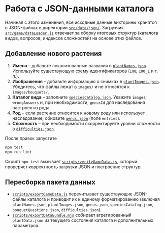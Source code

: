 # Работа с JSON-данными каталога

Начиная с этого изменения, все исходные данные викторины хранятся в JSON-файлах в директории [`src/data/json/`](../src/data/json/). Загрузчик [`src/game/dataLoader.js`](../src/game/dataLoader.js) отвечает за сборку итоговых структур (каталога видов, вопросов, индексов сложностей) на основе этих файлов.

## Добавление нового растения

1. **Имена** – добавьте локализованные названия в [`plantNames.json`](../src/data/json/plantNames.json). Используйте существующую схему идентификаторов (`100`, `100_1` и т. п.).
2. **Изображения** – добавьте информацию о снимках в [`plantImages.json`](../src/data/json/plantImages.json). Убедитесь, что файлы лежат в `images/` и не относятся к `images/bouquets/`.
3. **Каталог вида** – заполните [`speciesCatalog.json`](../src/data/json/speciesCatalog.json). Укажите `images`, `wrongAnswers` и, при необходимости, `genusId` для наследования настроек из рода.
4. **Род** – если растение относится к новому роду или использует наследование, обновите [`genus.json`](../src/data/json/genus.json) (поле `entries`).
5. **Сложность** – при необходимости скорректируйте уровни сложности в [`difficulties.json`](../src/data/json/difficulties.json).

После правок запустите

```bash
npm test
npm run lint
```

Скрипт `npm test` вызывает [`scripts/verifyGameData.js`](../scripts/verifyGameData.js), который проверяет корректность загрузки JSON и построение структур.

## Пересборка пакета данных

- [`scripts/exportGameData.js`](../scripts/exportGameData.js) перечитывает существующие JSON-файлы каталога и приводит их к единому форматированию (включая `plantNames.json`, `plantImages.json`, `genus.json`, `speciesCatalog.json`, `bouquetQuestions.json`, `difficulties.json`).
- [`scripts/exportDataBundle.mjs`](../scripts/exportDataBundle.mjs) собирает агрегированный `plantData.json` из текущего состояния каталога и дополнительных параметров.
